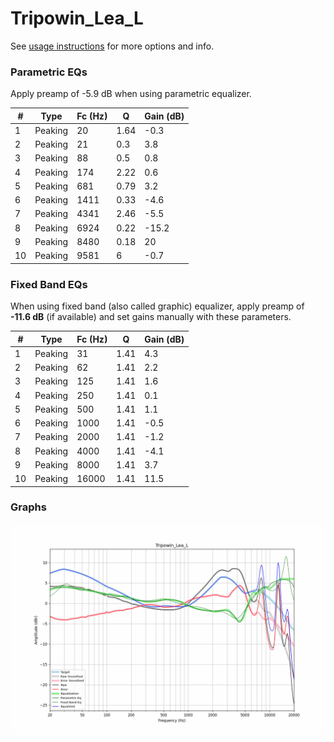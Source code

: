 # Tripowin_Lea_L
See [usage instructions](https://github.com/jaakkopasanen/AutoEq#usage) for more options and info.

### Parametric EQs
Apply preamp of -5.9 dB when using parametric equalizer.

|   # | Type    |   Fc (Hz) |    Q |   Gain (dB) |
|-----|---------|-----------|------|-------------|
|   1 | Peaking |        20 | 1.64 |        -0.3 |
|   2 | Peaking |        21 | 0.3  |         3.8 |
|   3 | Peaking |        88 | 0.5  |         0.8 |
|   4 | Peaking |       174 | 2.22 |         0.6 |
|   5 | Peaking |       681 | 0.79 |         3.2 |
|   6 | Peaking |      1411 | 0.33 |        -4.6 |
|   7 | Peaking |      4341 | 2.46 |        -5.5 |
|   8 | Peaking |      6924 | 0.22 |       -15.2 |
|   9 | Peaking |      8480 | 0.18 |        20   |
|  10 | Peaking |      9581 | 6    |        -0.7 |

### Fixed Band EQs
When using fixed band (also called graphic) equalizer, apply preamp of **-11.6 dB** (if available) and set gains manually with these parameters.

|   # | Type    |   Fc (Hz) |    Q |   Gain (dB) |
|-----|---------|-----------|------|-------------|
|   1 | Peaking |        31 | 1.41 |         4.3 |
|   2 | Peaking |        62 | 1.41 |         2.2 |
|   3 | Peaking |       125 | 1.41 |         1.6 |
|   4 | Peaking |       250 | 1.41 |         0.1 |
|   5 | Peaking |       500 | 1.41 |         1.1 |
|   6 | Peaking |      1000 | 1.41 |        -0.5 |
|   7 | Peaking |      2000 | 1.41 |        -1.2 |
|   8 | Peaking |      4000 | 1.41 |        -4.1 |
|   9 | Peaking |      8000 | 1.41 |         3.7 |
|  10 | Peaking |     16000 | 1.41 |        11.5 |

### Graphs
![](./Tripowin_Lea_L.png)
